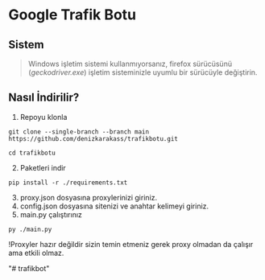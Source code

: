 # Google Trafik Botu


## Sistem

>Windows işletim sistemi kullanmıyorsanız, firefox sürücüsünü (_geckodriver.exe_) işletim sisteminizle uyumlu bir sürücüyle değiştirin.

## Nasıl İndirilir?

1. Repoyu klonla

```shell
git clone --single-branch --branch main https://github.com/denizkarakass/trafikbotu.git 

cd trafikbotu
```


2. Paketleri indir 

```shell
pip install -r ./requirements.txt
```

3. proxy.json dosyasına proxylerinizi giriniz.
4. config.json dosyasına sitenizi ve anahtar kelimeyi giriniz.
5. main.py çalıştırınız

```shell
py ./main.py
```
!Proxyler hazır değildir sizin temin etmeniz gerek proxy olmadan da çalışır ama etkili olmaz.


"# trafikbot" 
